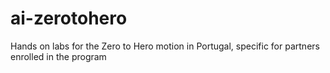 # ai-zerotohero
Hands on labs for the Zero to Hero motion in Portugal, specific for partners enrolled in the program
